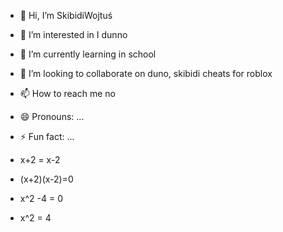 - 👋 Hi, I’m SkibidiWojtuś
- 👀 I’m interested in I dunno
- 🌱 I’m currently learning in school
- 💞️ I’m looking to collaborate on duno, skibidi cheats for roblox
- 📫 How to reach me no
- 😄 Pronouns: ...
- ⚡ Fun fact: ...

- x+2 = x-2
- (x+2)(x-2)=0
- x^2 -4 = 0
- x^2 = 4

<!---
1I2022Wojtek04/1I2022Wojtek04 is a ✨ special ✨ repository because its `README.md` (this file) appears on your GitHub profile.
You can click the Preview link to take a look at your changes.
--->
